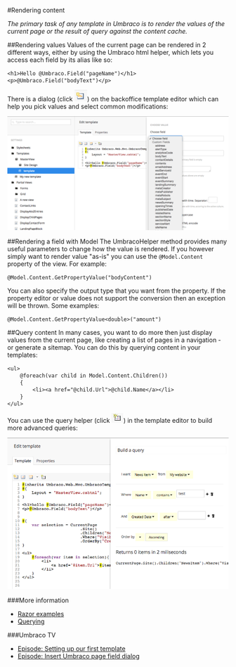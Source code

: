 #Rendering content

_The primary task of any template in Umbraco is to render the values of the current page or the result of query against the content cache._

##Rendering values
Values of the current page can be rendered in 2 different ways, either by using the Umbraco html helper, which lets you access each field by its alias like so:

    <h1>Hello @Umbraco.Field("pageName")</h1>
    <p>@Umbraco.Field("bodyText")</p>

There is a dialog (click ![Button](images/button.png)) on the backoffice template editor which can help you pick values and select common modifications:

![Dialog](images/dialog.png)

##Rendering a field with Model
The UmbracoHelper method provides many useful parameters to change how the value is rendered. If you however simply want to render value "as-is" you can use the `@Model.Content` property of the view. For example:

    @Model.Content.GetPropertyValue("bodyContent")

You can also specify the output type that you want from the property. If the property editor or value does not support the conversion then an exception will be thrown. Some examples:

    @Model.Content.GetPropertyValue<double>("amount")

##Query content
In many cases, you want to do more then just display values from the current page, like creating a list of pages in a navigation - or generate a sitemap. You can do this by querying content in your templates:

    <ul>
        @foreach(var child in Model.Content.Children())
        {
            <li><a href="@child.Url">@child.Name</a></li>
        }
    </ul>

You can use the query helper (click ![Query button](images/query-button.png)) in the template editor to build more advanced queries:

![Query helper](images/query.png)

###More information
- [Razor examples](../../../Reference/Templating/Mvc/examples.md)
- [Querying](../../..//Reference/Templating/Mvc/querying.md)

###Umbraco TV
- [Episode: Setting up our first template](http://umbraco.tv/videos/umbraco-v7/implementor/fundamentals/templating/alt-template/)
- [Episode: Insert Umbraco page field dialog](http://umbraco.tv/videos/umbraco-v7/implementor/fundamentals/templating/insert-umbraco-page-field-dialog/)
